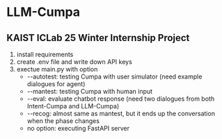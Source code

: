 # LLM-Cumpa
## KAIST ICLab 25 Winter Internship Project

1. install requirements
2. create .env file and write down API keys
3. exectue main.py with option
   - --autotest: testing Cumpa with user simulator (need example dialogues for agent)
   - --mantest: testing Cumpa with human input
   - --eval: evaluate chatbot response (need two dialogues from both Intent-Cumpa and LLM-Cumpa)
   - --recog: almost same as mantest, but it ends up the conversation when the phase changes
   - no option: executing FastAPI server
